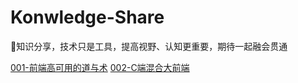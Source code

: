 # Konwledge-Share
🦁知识分享，技术只是工具，提高视野、认知更重要，期待一起融会贯通

[001-前端高可用的道与术](前端高可用的道与术.md)
[002-C端混合大前端](C端混合大前端.md)
